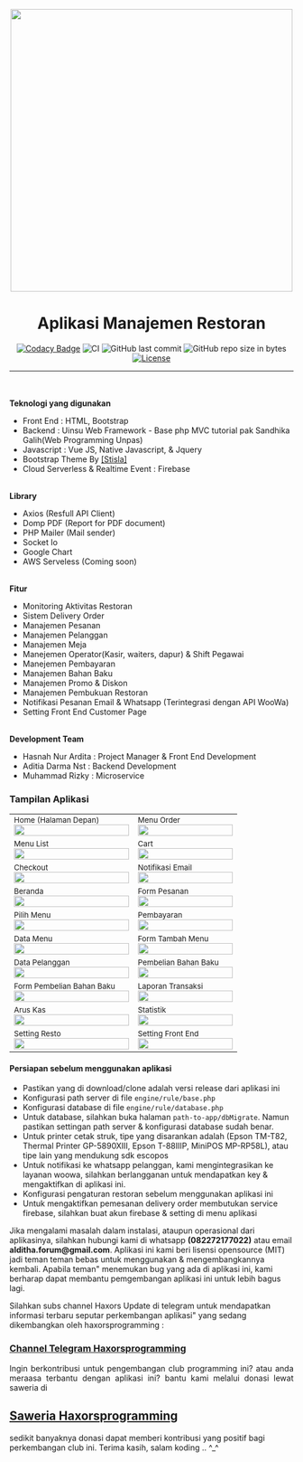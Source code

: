 <p align="center">
<img src='https://github.com/haxorsprogramming/Haxors-Contributors/blob/master/haxors_project/nadha_resto.png?raw=true' width='500px'>
</p>

<h1 align="center">Aplikasi Manajemen Restoran</h1>

<span align="center">

[![Codacy Badge](https://api.codacy.com/project/badge/Grade/139795be2c474f848c4994d7ecdc5924)](https://app.codacy.com/manual/haxorsprogramming/Nadha-Resto?utm_source=github.com&utm_medium=referral&utm_content=haxorsprogramming/Nadha-Resto&utm_campaign=Badge_Grade_Dashboard)
![CI](https://github.com/haxorsprogramming/Nadha-Resto/workflows/CI/badge.svg) ![GitHub last commit](https://img.shields.io/github/last-commit/haxorsprogramming/Nadha-Resto.svg) ![GitHub repo size in bytes](https://img.shields.io/github/repo-size/badges/shields.svg) [![License](https://img.shields.io/github/license/haxorsprogramming/Nadha-Laundry.svg)](LICENSE) 

</span>

<hr/>
<br/><br/>
<b>Teknologi yang digunakan</b>
<ul>
<li>Front End : HTML, Bootstrap</li>
<li>Backend : Uinsu Web Framework - Base php MVC tutorial pak Sandhika Galih(Web Programming Unpas)</li>
<li>Javascript : Vue JS, Native Javascript, & Jquery</li>
<li>Bootstrap Theme By <a href='https://demo.getstisla.com/index.html'>[Stisla]</a></li>
<li>Cloud Serverless & Realtime Event : Firebase</li>
</ul>
<br/>
<b>Library</b>
<ul>
<li>Axios (Resfull API Client)</li>
<li>Domp PDF (Report for PDF document)</li>
<li>PHP Mailer (Mail sender)</li>
<li>Socket Io</li>
<li>Google Chart</li>
<li>AWS Serveless (Coming soon)</li>
</ul>
<br/>
<b>Fitur</b>
<ul>
<li>Monitoring Aktivitas Restoran</li>
<li>Sistem Delivery Order</li>
<li>Manajemen Pesanan</li>
<li>Manajemen Pelanggan</li>
<li>Manajemen Meja</li>
<li>Manejemen Operator(Kasir, waiters, dapur) & Shift Pegawai</li>
<li>Manejemen Pembayaran</li>
<li>Manajemen Bahan Baku</li>
<li>Manajemen Promo & Diskon</li>
<li>Manajemen Pembukuan Restoran</li>
<li>Notifikasi Pesanan Email & Whatsapp (Terintegrasi dengan API WooWa)</li>
<li>Setting Front End Customer Page</li>
</ul>
<br/>
<b>Development Team</b>
<ul>
<li> Hasnah Nur Ardita : Project Manager & Front End Development</li>
<li> Aditia Darma Nst : Backend Development</li>
<li> Muhammad Rizky : Microservice</li>
</ul>

<h3>Tampilan Aplikasi</h3>

<table>
<!-- row -->
<tr>
<td>
<small>Home (Halaman Depan)</small>
<img src='http://asset.justhasnah.my.id/screenshoot/Nadha_Resto/home.jpg' width='100%'>
</td>
<td>
<small>Menu Order</small>
<img src='http://asset.justhasnah.my.id/screenshoot/Nadha_Resto/menu_order_1.jpg' width='100%'>
</td>
</tr>
<!-- row -->
<tr>
<td>
<small>Menu List</small>
<img src='http://asset.justhasnah.my.id/screenshoot/Nadha_Resto/menu_order_2.jpg' width='100%'>
</td>
<td>
<small>Cart</small>
<img src='http://asset.justhasnah.my.id/screenshoot/Nadha_Resto/menu_order_3.jpg' width='100%'>
</td>
</tr>
<!-- row -->
<tr>
<td>
<small>Checkout</small>
<img src='http://asset.justhasnah.my.id/screenshoot/Nadha_Resto/checkout.jpg' width='100%'>
</td>
<td>
<small>Notifikasi Email</small>
<img src='http://asset.justhasnah.my.id/screenshoot/Nadha_Resto/email.jpg' width='100%'>
</td>
</tr>
<!-- row -->
<tr>
<td>
<small>Beranda</small>
<img src='http://asset.justhasnah.my.id/screenshoot/Nadha_Resto/beranda.jpg' width='100%'>
</td>
<td>
<small>Form Pesanan</small>
<img src='http://asset.justhasnah.my.id/screenshoot/Nadha_Resto/form_pesanan.jpg' width='100%'>
</td>
</tr>
<!-- row -->
<tr>
<td>
<small>Pilih Menu</small>
<img src='http://asset.justhasnah.my.id/screenshoot/Nadha_Resto/form_pilih_menu.jpg' width='100%'>
</td>
<td>
<small>Pembayaran</small>
<img src='http://asset.justhasnah.my.id/screenshoot/Nadha_Resto/form_pembayaran.jpg' width='100%'>
</td>
</tr>
<!-- row -->
<tr>
<td>
<small>Data Menu</small>
<img src='http://asset.justhasnah.my.id/screenshoot/Nadha_Resto/data_menu.jpeg' width='100%'>
</td>
<td>
<small>Form Tambah Menu</small>
<img src='http://asset.justhasnah.my.id/screenshoot/Nadha_Resto/form_tambah_menu.jpg' width='100%'>
</td>
</tr>
<!-- row -->
<tr>
<td>
<small>Data Pelanggan</small>
<img src='http://asset.justhasnah.my.id/screenshoot/Nadha_Resto/data_pelanggan.jpg' width='100%'>
</td>
<td>
<small>Pembelian Bahan Baku</small>
<img src='http://asset.justhasnah.my.id/screenshoot/Nadha_Resto/pembelian_bahan_baku.jpg' width='100%'>
</td>
</tr>
<!-- row -->
<tr>
<td>
<small>Form Pembelian Bahan Baku</small>
<img src='http://asset.justhasnah.my.id/screenshoot/Nadha_Resto/form_pembelian_bahan_baku.jpg' width='100%'>
</td>
<td>
<small>Laporan Transaksi</small>
<img src='http://asset.justhasnah.my.id/screenshoot/Nadha_Resto/laporan_transaksi.jpg' width='100%'>
</td>
</tr>
<!-- row -->
<tr>
<td>
<small>Arus Kas</small>
<img src='http://asset.justhasnah.my.id/screenshoot/Nadha_Resto/arus_kas.jpg' width='100%'>
</td>
<td>
<small>Statistik</small>
<img src='http://asset.justhasnah.my.id/screenshoot/Nadha_Resto/statistik.jpg' width='100%'>
</td>
</tr>
<!-- row -->
<tr>
<td>
<small>Setting Resto</small>
<img src='http://asset.justhasnah.my.id/screenshoot/Nadha_Resto/form_pilih_menu.jpg' width='100%'>
</td>
<td>
<small>Setting Front End</small>
<img src='http://asset.justhasnah.my.id/screenshoot/Nadha_Resto/setting_slider_utama.jpg' width='100%'>
</td>
</tr>
<!-- row -->
</table>

<h4><b>Persiapan sebelum menggunakan aplikasi</b></h4>

<ul>
<li> Pastikan yang di download/clone adalah versi release dari aplikasi ini</li>
<li> Konfigurasi path server di file <code>engine/rule/base.php</code></li>
<li> Konfigurasi database di file <code>engine/rule/database.php</code></li>
<li> Untuk database, silahkan buka halaman <code>path-to-app/dbMigrate</code>. Namun pastikan settingan path server & konfigurasi database sudah benar.</li>
<li> Untuk printer cetak struk, tipe yang disarankan adalah (Epson TM-T82, Thermal Printer GP-5890XIII, Epson T-88IIIP, MiniPOS MP-RP58L), atau tipe lain yang mendukung sdk escopos</li>
<li> Untuk notifikasi ke whatsapp pelanggan, kami mengintegrasikan ke layanan woowa, silahkan berlangganan untuk mendapatkan key & mengaktifkan di aplikasi ini.</li>
<li> Konfigurasi pengaturan restoran sebelum menggunakan aplikasi ini</li>
<li> Untuk mengaktifkan pemesanan delivery order membutukan service firebase, silahkan buat akun firebase & setting di menu aplikasi</li>
</ul>

<p>Jika mengalami masalah dalam instalasi, ataupun operasional dari aplikasinya, silahkan hubungi kami di whatsapp <b>(082272177022)</b> atau email <b>alditha.forum@gmail.com</b>. Aplikasi ini kami beri lisensi opensource (MIT) jadi teman teman bebas untuk menggunakan & mengembangkannya kembali. Apabila teman" menemukan bug yang ada di aplikasi ini,
kami berharap dapat membantu pemgembangan aplikasi ini untuk lebih bagus lagi.</p>

<p>Silahkan subs channel Haxors Update di telegram untuk mendapatkan informasi terbaru seputar perkembangan aplikasi" yang sedang dikembangkan oleh haxorsprogramming : 
<h3><a href='https://t.me/haxorsupdate'>Channel Telegram Haxorsprogramming</a></h3></p>

<p align='justify'>
Ingin berkontribusi untuk pengembangan club programming ini? atau anda meraasa terbantu dengan aplikasi ini? bantu kami melalui donasi lewat saweria di <h2><a href='https://saweria.co/donate/haxorsprogramming'>Saweria Haxorsprogramming</a></h2>sedikit banyaknya donasi dapat memberi kontribusi yang positif bagi perkembangan club ini. Terima kasih, salam koding .. ^_^
</p>